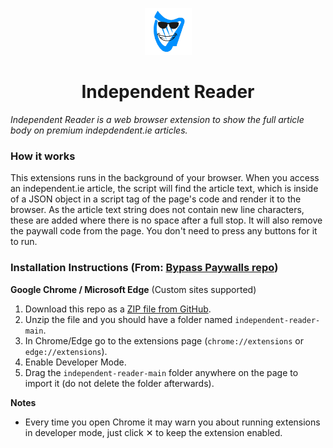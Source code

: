 <p align="center">
  <img src="icon.png" width="75" height="75"/>
</p>

<h1 align="center">Independent Reader</h1>

_Independent Reader is a web browser extension to show the full article body on premium indepdendent.ie articles._

### How it works

This extensions runs in the background of your browser. When you access an independent.ie article, the script will find the article text, which is inside of a JSON object in a script tag of the page's code and render it to the browser. As the article text string does not contain new line characters, these are added where there is no space after a full stop. It will also remove the paywall code from the page. You don't need to press any buttons for it to run.

### Installation Instructions (From: [Bypass Paywalls repo](https://github.com/iamadamdev/bypass-paywalls-chrome))

**Google Chrome / Microsoft Edge** (Custom sites supported)

1. Download this repo as a [ZIP file from GitHub](https://github.com/manningb/indepedent-reader/archive/refs/heads/main.zip).
1. Unzip the file and you should have a folder named `independent-reader-main`.
1. In Chrome/Edge go to the extensions page (`chrome://extensions` or `edge://extensions`).
1. Enable Developer Mode.
1. Drag the `independent-reader-main` folder anywhere on the page to import it (do not delete the folder afterwards).

**Notes**

- Every time you open Chrome it may warn you about running extensions in developer mode, just click &#10005; to keep the extension enabled.
